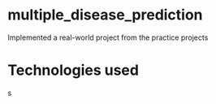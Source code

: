 # multiple_disease_prediction
Implemented a real-world project from the practice projects

# Technologies used
s
